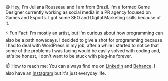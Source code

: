 😄 Hey, I'm Juliana Rousseau and I am from Brazil. I'm a formed Game Designer currently working as social media in a PR agency focused on Games and Esports. I got some SEO and Digital Marketing skills because of it. 

⚡ Fun Fact: I'm mostly an artist, but I'm curious about how programming can also be a path nowadays. I decided to give a shot for programming because I had to deal with WordPress in my job, after a while I started to notice that some of the problems I was facing would be easily solved with coding and, let's be honest, I don't want to be stuck with plug-ins forever.

📫 How to reach me: You can always find me on [LinkedIn](https://www.linkedin.com/in/julianasalafia/) and [Behance](https://www.behance.net/jssalafia). I also have an [Instagram](https://instagram.com/w13gehts) but it's just everyday life.
